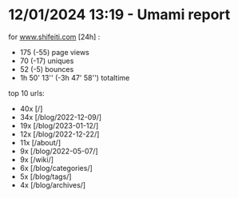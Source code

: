 # 12/01/2024 13:19 - Umami report
for www.shifeiti.com [24h] :

 - 175 (-55) page views
 - 70 (-17) uniques
 - 52 (-5) bounces
 - 1h 50' 13'' (-3h 47' 58'') totaltime


top 10 urls:
 - 40x [/]
 - 34x [/blog/2022-12-09/]
 - 19x [/blog/2023-01-12/]
 - 12x [/blog/2022-12-22/]
 - 11x [/about/]
 - 9x [/blog/2022-05-07/]
 - 9x [/wiki/]
 - 6x [/blog/categories/]
 - 5x [/blog/tags/]
 - 4x [/blog/archives/]


